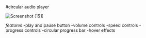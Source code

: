 #circular audio player

![Screenshot (151)](https://github.com/deepika9107/js_projects/assets/61866423/63c98d1f-43b6-47df-ad3a-5f00aef5c6c1)


*features*
-play and pause button
-volume controls
-speed controls
-progress controls
-circular progress bar
-hover effects
